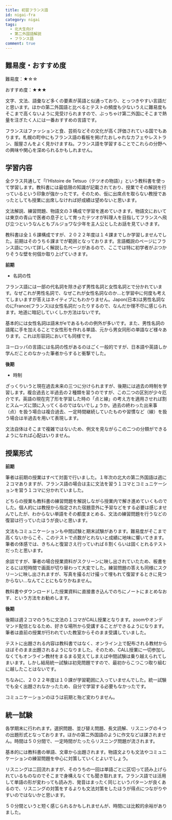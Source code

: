 ```yaml
---
title: 初習フランス語
id: nigai-fra
category: nigai
tags:
  - 北大生向け
  - 第二外国語解説
  - フランス語
comment: true
---
```

## 難易度・おすすめ度

難易度：★☆☆

おすすめ度：★★★

文字、文法、語彙など多くの要素が英語と似通っており、とっつきやすい言語だと思います。ほかの第二外国語と比べるとテストの頻度も少ないうえに難易度もそこまで高くないように見受けられますので、ぶっちゃけ第二外国にそこまで熱量を注ぎたく人には一番おすすめの言語です。

フランスはファッションと食、芸術などその文化が高く評価されている国でもあります。札幌の町中にもフランス語の看板を掲げたおしゃれなカフェやレストラン、服屋さんをよく見かけますね。フランス語を学習することでこれらの分野への興味や関心を深められるかもしれません。

## 学習内容

全クラス共通して「l'HIstoire de Tetsuo（テツオの物語）」という教科書を使って学習します。教科書には最低限の知識が記載されており、授業でその解説を行っているという印象が強かったです。そのため、仮に出席点を取らない教授であったとしても授業に出席しなければ好成績は望めないと思います。

文法解説、練習問題、物語文の３構成で学習を進めていきます。物語文においては東京の青山で医者の息子として育ったテツオが料理人を目指してフランスへ飛び立つというなんともブルジョワな少年を主人公としたお話を見ていきます。

教科書は全１６課構成ですが、２０２２年度は１４課までしか学習しませんでした。前期はそのうち６課までが範囲となっております。言語概説のページにフランス語について詳しく解説したページがあるので、ここでは特に初学者がぶつかりそうな壁を何個か取り上げていきます。

**前期**

* 名詞の性

フランス語には一部の代名詞を除き必ず男性名詞と女性名詞とで分かれています。なぜこれが男性名詞で、なぜこれが女性名詞なのか…と学習中に何度も考えてしまいますが答えはネイティブにもわかりません。Japon(日本)は男性名詞なのにFrance(フランス)は女性名詞だったりするので、なんだか理不尽に感じられます。地道に暗記していくしか方法はないです。

基本的には女性名詞は語末がeであるものの例外が多いです。また、男性名詞の語尾に手を加えることで女性形を作れる単語、元から男女同形の単語など様々あります。これは形容詞においても同様です。

ヨーロッパの言語には名詞の性があるのはごく一般的ですが、日本語や英語しか学んだことのなかった筆者からすると衝撃でした。

**後期**

* 時制

ざっくりいうと現在過去未来の三つに分けられますが、後期には過去の時制を学習します。複合過去と半過去の２種類を習うのですが、この二つの区別が少々厄介です。英語の現在完了形を学習した時の「点と線」の考え方を適用させれば割とスムーズに頭に入ってくるのではないでしょうか。過去の終わった出来事（点）を扱う場合は複合過去、一定時間継続していたものや習慣など（線）を扱う場合は半過去を用いて表現します。

文法自体はそこまで複雑ではないため、例文を見ながらこの二つの分類ができるようになれば心配はいりません。



## 授業形式

**前期**

筆者は前期の授業はすべて対面で行いました。１年次の北大の第二外国語は週に２コマありますが、フランス語の場合は主に文法を習う１コマとコミュニケーションを習う１コマに分かれていました。

どちらの授業も教科書の練習問題を解説しながら授業内で解き進めていくものでした。個人的には教授から指定された宿題意外に予習などをする必要は感じませんでしたが、わからない単語をその都度まとめる、文法の練習問題を行うなどの復習は行っていたほうが良いと思います。

文法もコミュニケーションも中間試験と期末試験があります。難易度がそこまで高くないからこそ、このテストで点数がとれないと成績に地味に響いてきます。筆者の体感では、きちんと復習さえ行っていれば８割くらいは固くとれるテストだったと思います。

余談ですが、筆者の場合授業資料がスクリーンに映し出されていたため、板書をとるには短時間で画面が切り替わって大変でした。練習問題の答えも同様にスクリーンに映し出されますが、写真を撮るだけ撮って埋もれて復習するときに見つからない…なんてことにもなりかねません。

教科書やダウンロードした授業資料に直接書き込んでのちにノートにまとめなおす、という方法をお勧めします。

**後期**

後期は週２コマのうちに文法の１コマがCALL授業となります。zoomやオンデマンド配信となるため、好きな場所から受講することができるようになります。筆者は直前の授業が行われていた教室からそのまま受講していました。

テストに出題される内容は教科書ではなく、オンライン上で配布される教材からほぼそのまま出題されるようになりました。そのため、CALL授業に一切参加しなくてもオンライン教材をまるまる覚えてしまえば中間試験は乗り越えられてしまいます。しかし結局統一試験は初見問題ですので、最初からこつこつ取り組むに越したことはないです。

ちなみに、２０２２年度は１０課が学習範囲に入っていませんでした。統一試験でも全く出題されなかったため、自分で学習する必要もなかったです。

コミュニケーションのほうは前期と殆ど変わりません。

## 統一試験

各学期末に行われます。選択問題、並び替え問題、長文読解、リスニングの４つの出題形式となっております。ほかの第二外国語のように作文などは課されません。時間は５０分間で、一定時間がたったらリスニング問題が流されます。

基本的には教科書の単語、文章から出題されます。物語文よりも文法やコミュニケーションの練習問題を中心に対策していくとよいでしょう。

リスニングは二回流れますが、そのうちの一回は単語ごとに区切って読み上げられているものなのでそこまで身構えなくても聞き取れます。フランス語では活用して単語の形が変わっても読み方、発音はまったく同じというパターンが良くあるので、リスニングの対策をするよりも文法対策をしたほうが得点につながりやすいのではないかと思います。

５０分間というと短く感じられるかもしれませんが、時間には比較的余裕がありました。
